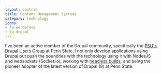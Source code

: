```yaml
---
layout: contrib
title: Content Management Systems
category: Technology
icons:
- fa-wordpress
- fa-drupal
---
```

I've been an active member of the Drupal community, specifically the <a href="https://drupal.psu.edu/" target="_blank">PSU's Drupal Users Group</a> at Penn State. I not only develop applications using Drupal but push the boundries with the technology using it with NodesJS and websockets (Socket.io), working with <a href="https://www.ostraining.com/blog/drupal/what-is-headless-drupal/" target="_blank">headless builds</a>, and being the pioneer adopter of the latest version of Drupal (8) at Penn State.